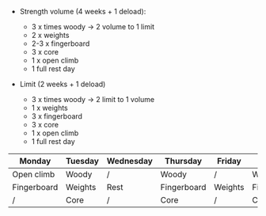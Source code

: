 - Strength volume (4 weeks + 1 deload):
   - 3 x times woody -> 2 volume to 1 limit
   - 2 x weights
   - 2-3 x fingerboard
   - 3 x core
   - 1 x open climb
   - 1 full rest day

- Limit (2 weeks + 1 deload)
   - 3 x times woody -> 2 limit to 1 volume
   - 1 x weights
   - 3 x fingerboard
   - 3 x core
   - 1 x open climb
   - 1 full rest day

Monday | Tuesday | Wednesday | Thursday | Friday | Saturday | Sunday
|---|---|---|---|---|---|---|
|Open climb|Woody|/|Woody|/|Woody|/|
|Fingerboard|Weights|Rest|Fingerboard|Weights|Fingerboard|Rest|
|/|Core|/|Core|/|Core|/|
